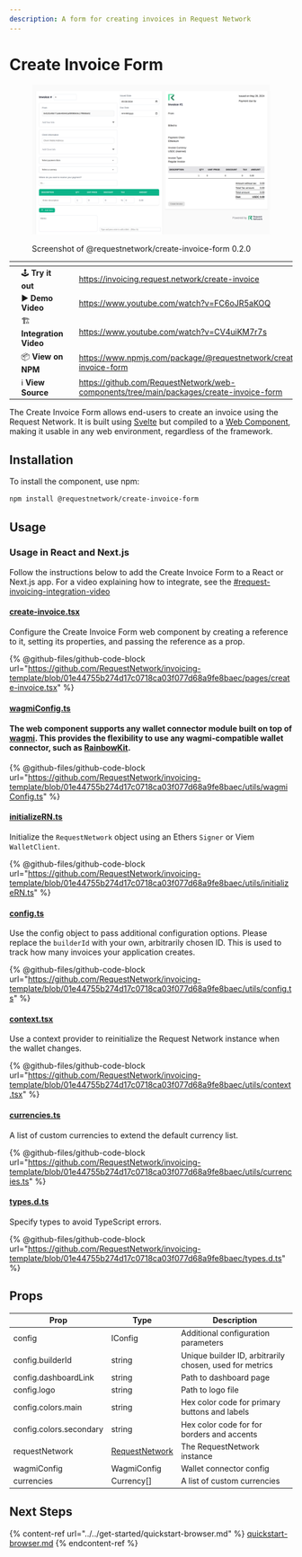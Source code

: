 ```yaml
---
description: A form for creating invoices in Request Network
---
```


# Create Invoice Form

<figure><img src="../../../../.gitbook/assets/image (2) (1) (1).png" alt=""><figcaption><p>Screenshot of @requestnetwork/create-invoice-form 0.2.0</p></figcaption></figure>

<table data-view="cards" data-full-width="false"><thead><tr><th></th><th></th><th></th><th data-hidden data-type="content-ref"></th><th data-hidden data-card-target data-type="content-ref"></th></tr></thead><tbody><tr><td></td><td><span data-gb-custom-inline data-tag="emoji" data-code="1f579">🕹️</span> <strong>Try it out</strong></td><td></td><td><a href="https://invoicing.request.network/create-invoice">https://invoicing.request.network/create-invoice</a></td><td><a href="https://invoicing.request.network/">https://invoicing.request.network/</a></td></tr><tr><td></td><td><span data-gb-custom-inline data-tag="emoji" data-code="25b6">▶️</span> <strong>Demo Video</strong></td><td></td><td><a href="https://www.youtube.com/watch?v=FC6oJR5aKOQ">https://www.youtube.com/watch?v=FC6oJR5aKOQ</a></td><td><a href="../#request-invoicing-demo-video">#request-invoicing-demo-video</a></td></tr><tr><td></td><td><span data-gb-custom-inline data-tag="emoji" data-code="1f3d7">🏗️</span> <strong>Integration Video</strong></td><td></td><td><a href="https://www.youtube.com/watch?v=CV4uiKM7r7s">https://www.youtube.com/watch?v=CV4uiKM7r7s</a></td><td><a href="../#request-invoicing-integration-video">#request-invoicing-integration-video</a></td></tr><tr><td></td><td><span data-gb-custom-inline data-tag="emoji" data-code="1f4e6">📦</span> <strong>View on NPM</strong></td><td></td><td><a href="https://www.npmjs.com/package/@requestnetwork/create-invoice-form">https://www.npmjs.com/package/@requestnetwork/create-invoice-form</a></td><td><a href="https://www.npmjs.com/package/@requestnetwork/create-invoice-form">https://www.npmjs.com/package/@requestnetwork/create-invoice-form</a></td></tr><tr><td></td><td><span data-gb-custom-inline data-tag="emoji" data-code="2139">ℹ️</span> <strong>View Source</strong></td><td></td><td><a href="https://github.com/RequestNetwork/web-components/tree/main/packages/create-invoice-form">https://github.com/RequestNetwork/web-components/tree/main/packages/create-invoice-form</a></td><td><a href="https://github.com/RequestNetwork/web-components/tree/main/packages/create-invoice-form">https://github.com/RequestNetwork/web-components/tree/main/packages/create-invoice-form</a></td></tr></tbody></table>

The Create Invoice Form allows end-users to create an invoice using the Request Network. It is built using [Svelte](https://svelte.dev/) but compiled to a [Web Component](https://developer.mozilla.org/en-US/docs/Web/API/Web_components), making it usable in any web environment, regardless of the framework.

## Installation

To install the component, use npm:

```bash
npm install @requestnetwork/create-invoice-form
```

## Usage

### Usage in React and Next.js

Follow the instructions below to add the Create Invoice Form to a React or Next.js app. For a video explaining how to integrate, see the [#request-invoicing-integration-video](../#request-invoicing-integration-video "mention")

#### [**create-invoice.tsx**](https://github.com/RequestNetwork/invoicing-template/blob/01e44755b274d17c0718ca03f077d68a9fe8baec/pages/create-invoice.tsx)

Configure the Create Invoice Form web component by creating a reference to it, setting its properties, and passing the reference as a prop.&#x20;

{% @github-files/github-code-block url="https://github.com/RequestNetwork/invoicing-template/blob/01e44755b274d17c0718ca03f077d68a9fe8baec/pages/create-invoice.tsx" %}

#### [wagmiConfig.ts](https://github.com/RequestNetwork/invoicing-template/blob/01e44755b274d17c0718ca03f077d68a9fe8baec/utils/wagmiConfig.ts)

#### The web component supports any wallet connector module built on top of [wagmi](https://wagmi.sh/). This provides the flexibility to use any wagmi-compatible wallet connector, such as [RainbowKit](https://www.rainbowkit.com/docs/introduction#industry-standards).

{% @github-files/github-code-block url="https://github.com/RequestNetwork/invoicing-template/blob/01e44755b274d17c0718ca03f077d68a9fe8baec/utils/wagmiConfig.ts" %}

#### [initializeRN.ts](https://github.com/RequestNetwork/invoicing-template/blob/01e44755b274d17c0718ca03f077d68a9fe8baec/utils/initializeRN.ts)

Initialize the `RequestNetwork` object using an Ethers `Signer` or Viem `WalletClient`.

{% @github-files/github-code-block url="https://github.com/RequestNetwork/invoicing-template/blob/01e44755b274d17c0718ca03f077d68a9fe8baec/utils/initializeRN.ts" %}

#### [config.ts](https://github.com/RequestNetwork/invoicing-template/blob/01e44755b274d17c0718ca03f077d68a9fe8baec/utils/config.ts)

Use the config object to pass additional configuration options. Please replace the `builderId` with your own, arbitrarily chosen ID. This is used to track how many invoices your application creates.

{% @github-files/github-code-block url="https://github.com/RequestNetwork/invoicing-template/blob/01e44755b274d17c0718ca03f077d68a9fe8baec/utils/config.ts" %}

#### [context.tsx](https://github.com/RequestNetwork/invoicing-template/blob/01e44755b274d17c0718ca03f077d68a9fe8baec/utils/context.tsx)

Use a context provider to reinitialize the Request Network instance when the wallet changes.

{% @github-files/github-code-block url="https://github.com/RequestNetwork/invoicing-template/blob/01e44755b274d17c0718ca03f077d68a9fe8baec/utils/context.tsx" %}

#### [currencies.ts](https://github.com/RequestNetwork/invoicing-template/blob/01e44755b274d17c0718ca03f077d68a9fe8baec/utils/currencies.ts)

A list of custom currencies to extend the default currency list.

{% @github-files/github-code-block url="https://github.com/RequestNetwork/invoicing-template/blob/01e44755b274d17c0718ca03f077d68a9fe8baec/utils/currencies.ts" %}

#### [types.d.ts](https://github.com/RequestNetwork/invoicing-template/blob/01e44755b274d17c0718ca03f077d68a9fe8baec/types.d.ts)

Specify types to avoid TypeScript errors.

{% @github-files/github-code-block url="https://github.com/RequestNetwork/invoicing-template/blob/01e44755b274d17c0718ca03f077d68a9fe8baec/types.d.ts" %}

## Props

| Prop                    | Type                                                                        | Description                                             |
| ----------------------- | --------------------------------------------------------------------------- | ------------------------------------------------------- |
| config                  | IConfig                                                                     | Additional configuration parameters                     |
| config.builderId        | string                                                                      | Unique builder ID, arbitrarily chosen, used for metrics |
| config.dashboardLink    | string                                                                      | Path to dashboard page                                  |
| config.logo             | string                                                                      | Path to logo file                                       |
| config.colors.main      | string                                                                      | Hex color code for primary buttons and labels           |
| config.colors.secondary | string                                                                      | Hex color code for for borders and accents              |
| requestNetwork          | [RequestNetwork](../../sdk-api-reference/request-client.js/requestnetwork/) | The RequestNetwork instance                             |
| wagmiConfig             | WagmiConfig                                                                 | Wallet connector config                                 |
| currencies              | Currency\[]                                                                 | A list of custom currencies                             |



## Next Steps

{% content-ref url="../../get-started/quickstart-browser.md" %}
[quickstart-browser.md](../../get-started/quickstart-browser.md)
{% endcontent-ref %}

